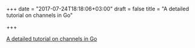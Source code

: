 +++
date = "2017-07-24T18:18:06+03:00"
draft = false
title = "A detailed tutorial on channels in Go"

+++

<p><a href="https://golangbot.com/channels">A detailed tutorial on channels in Go</a></p>